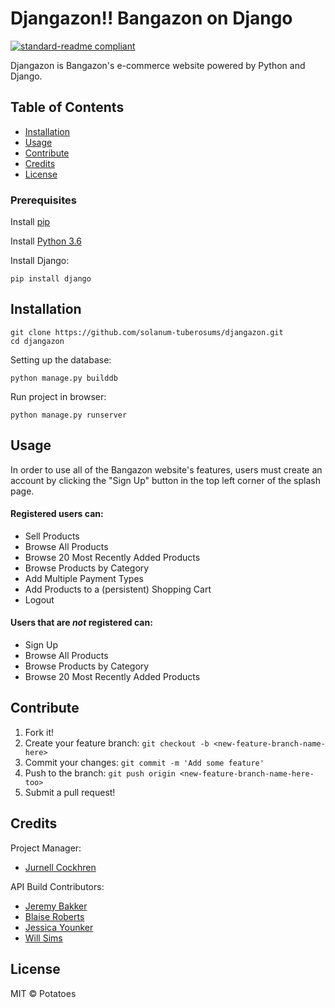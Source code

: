 # Djangazon!! Bangazon on Django
[![standard-readme compliant](https://img.shields.io/badge/readme%20style-standard-brightgreen.svg?style=flat-square)](https://github.com/RichardLitt/standard-readme)

Djangazon is Bangazon's e-commerce website powered by Python and Django.

## Table of Contents

- [Installation](#installation)
- [Usage](#usage)   
- [Contribute](#contribute)
- [Credits](#credits)
- [License](#license)


### Prerequisites
Install [pip](https://packaging.python.org/installing/)

Install [Python 3.6](https://www.python.org/downloads/)

Install Django:
```
pip install django
```

## Installation
```
git clone https://github.com/solanum-tuberosums/djangazon.git
cd djangazon
```
Setting up the database:

```
python manage.py builddb
```
Run project in browser:

```
python manage.py runserver
```



## Usage
In order to use all of the Bangazon website's features, users must create an account by clicking the "Sign Up" button in the top left corner of the splash page.

#### Registered users can:
* Sell Products
* Browse All Products
* Browse 20 Most Recently Added Products
* Browse Products by Category
* Add Multiple Payment Types
* Add Products to a (persistent) Shopping Cart
* Logout

#### Users that are _not_ registered can:
* Sign Up
* Browse All Products
* Browse Products by Category
* Browse 20 Most Recently Added Products


## Contribute
1. Fork it!
2. Create your feature branch:
```git checkout -b <new-feature-branch-name-here>```
3. Commit your changes:
```git commit -m 'Add some feature'```
4. Push to the branch:
```git push origin <new-feature-branch-name-here-too>```
5. Submit a pull request!

## Credits
Project Manager:
  - [Jurnell Cockhren](https://github.com/jcockhren)

API Build Contributors:
  * [Jeremy Bakker](https://github.com/JeremyBakker)
  * [Blaise Roberts](https://github.com/BlaiseRoberts)
  * [Jessica Younker](https://github.com/jessica-younker)
  * [Will Sims](https://github.com/willsims14)

## License
MIT © Potatoes